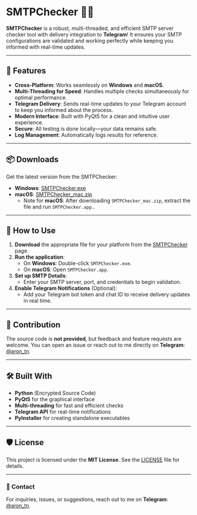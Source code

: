 
# SMTPChecker 📧🚀  

**SMTPChecker** is a robust, multi-threaded, and efficient SMTP server checker tool with delivery integration to **Telegram**! It ensures your SMTP configurations are validated and working perfectly while keeping you informed with real-time updates.

---

## 🌟 Features  
- **Cross-Platform**: Works seamlessly on **Windows** and **macOS**.  
- **Multi-Threading for Speed**: Handles multiple checks simultaneously for optimal performance.  
- **Telegram Delivery**: Sends real-time updates to your Telegram account to keep you informed about the process.  
- **Modern Interface**: Built with PyQt5 for a clean and intuitive user experience.  
- **Secure**: All testing is done locally—your data remains safe.  
- **Log Management**: Automatically logs results for reference.  

---

## 📦 Downloads  
Get the latest version from the SMTPChecker:  

- **Windows**: [SMTPChecker.exe](https://github.com/Aron-tn/SMTPCheckerPro/SMTPChecker.exe)  
- **macOS**: [SMTPChecker_mac.zip](https://github.com/Aron-tn/SMTPCheckerPro/SMTPChecker_mac.zip)
  - Note for **macOS**: After downloading `SMTPChecker_mac.zip`, extract the file and run `SMTPChecker.app`..  

---

## 🚀 How to Use  
1. **Download** the appropriate file for your platform from the [SMTPChecker](https://github.com/Aron-Tn/SMTPCheckerPro) page.  
2. **Run the application**:  
   - On **Windows**: Double-click `SMTPChecker.exe`.  
   - On **macOS**: Open `SMTPChecker.app`.  
3. **Set up SMTP Details**:  
   - Enter your SMTP server, port, and credentials to begin validation.  
4. **Enable Telegram Notifications** (Optional):  
   - Add your Telegram bot token and chat ID to receive delivery updates in real time.  

---

## 🤝 Contribution  
The source code is **not provided**, but feedback and feature requests are welcome. You can open an issue or reach out to me directly on **Telegram**: [@aron_tn](https://t.me/aron_tn).  

---

## 🛠️ Built With  
- **Python** (Encrypted Source Code)  
- **PyQt5** for the graphical interface  
- **Multi-threading** for fast and efficient checks  
- **Telegram API** for real-time notifications  
- **PyInstaller** for creating standalone executables  

---

## 🛡️ License  
This project is licensed under the **MIT License**. See the [LICENSE](https://github.com/aron-tn/SMTPCheckerPro/LICENSE) file for details.  

---

### 💬 Contact  
For inquiries, issues, or suggestions, reach out to me on **Telegram**: [@aron_tn](https://t.me/aron_tn).  


